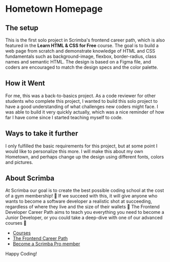 # Hometown Homepage

## The setup

This is the first solo project in Scrimba's frontend career path, which is also featured in the **Learn HTML & CSS for Free** course. The goal is to build a web page from scratch and demonstrate knowledge of HTML and CSS fundamentals such as background-image, flexbox, border-radius, class names and semantic HTML. The design is based on a Figma file, and coders are encouraged to match the design specs and the color palette.

## How it Went

For me, this was a back-to-basics project. As a code reviewer for other students who complete this project, I wanted to build this solo project to have a good understanding of what challenges new coders might face. I was able to build it very quickly actually, which was a nice reminder of how far I have come since I started teaching myself to code.

## Ways to take it further

I only fulfilled the basic requirements for this project, but at some point I would like to personalize this more. I will make this about my own Hometown, and perhaps change up the design using different fonts, colors and pictures.

## About Scrimba

At Scrimba our goal is to create the best possible coding school at the cost of a gym membership! 💜
If we succeed with this, it will give anyone who wants to become a software developer a realistic shot at succeeding, regardless of where they live and the size of their wallets 🎉
The Frontend Developer Career Path aims to teach you everything you need to become a Junior Developer, or you could take a deep-dive with one of our advanced courses 🚀

- [Courses](https://scrimba.com/allcourses)
- [The Frontend Career Path](https://scrimba.com/learn/frontend)
- [Become a Scrimba Pro member](https://scrimba.com/pricing)

Happy Coding!
